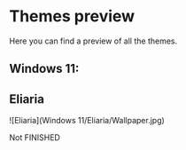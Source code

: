 # Themes preview

Here you can find a preview of all the themes.

## Windows 11:

## Eliaria

![Eliaria](Windows 11/Eliaria/Wallpaper.jpg)

Not FINISHED
